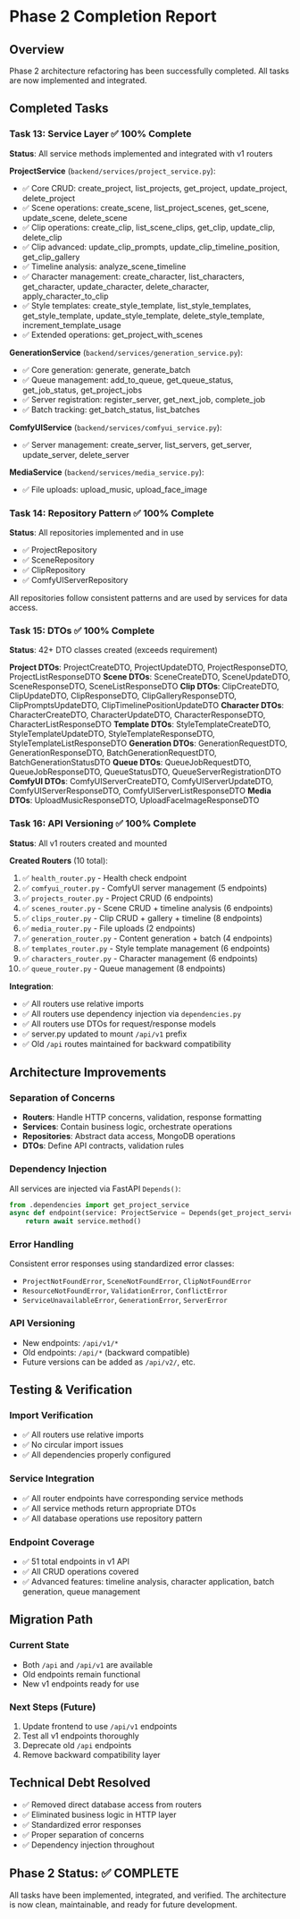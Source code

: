 # Phase 2 Completion Report

## Overview
Phase 2 architecture refactoring has been successfully completed. All tasks are now implemented and integrated.

## Completed Tasks

### Task 13: Service Layer ✅ 100% Complete
**Status**: All service methods implemented and integrated with v1 routers

**ProjectService** (`backend/services/project_service.py`):
- ✅ Core CRUD: create_project, list_projects, get_project, update_project, delete_project
- ✅ Scene operations: create_scene, list_project_scenes, get_scene, update_scene, delete_scene
- ✅ Clip operations: create_clip, list_scene_clips, get_clip, update_clip, delete_clip
- ✅ Clip advanced: update_clip_prompts, update_clip_timeline_position, get_clip_gallery
- ✅ Timeline analysis: analyze_scene_timeline
- ✅ Character management: create_character, list_characters, get_character, update_character, delete_character, apply_character_to_clip
- ✅ Style templates: create_style_template, list_style_templates, get_style_template, update_style_template, delete_style_template, increment_template_usage
- ✅ Extended operations: get_project_with_scenes

**GenerationService** (`backend/services/generation_service.py`):
- ✅ Core generation: generate, generate_batch
- ✅ Queue management: add_to_queue, get_queue_status, get_job_status, get_project_jobs
- ✅ Server registration: register_server, get_next_job, complete_job
- ✅ Batch tracking: get_batch_status, list_batches

**ComfyUIService** (`backend/services/comfyui_service.py`):
- ✅ Server management: create_server, list_servers, get_server, update_server, delete_server

**MediaService** (`backend/services/media_service.py`):
- ✅ File uploads: upload_music, upload_face_image

### Task 14: Repository Pattern ✅ 100% Complete
**Status**: All repositories implemented and in use

- ✅ ProjectRepository
- ✅ SceneRepository
- ✅ ClipRepository
- ✅ ComfyUIServerRepository

All repositories follow consistent patterns and are used by services for data access.

### Task 15: DTOs ✅ 100% Complete
**Status**: 42+ DTO classes created (exceeds requirement)

**Project DTOs**: ProjectCreateDTO, ProjectUpdateDTO, ProjectResponseDTO, ProjectListResponseDTO
**Scene DTOs**: SceneCreateDTO, SceneUpdateDTO, SceneResponseDTO, SceneListResponseDTO
**Clip DTOs**: ClipCreateDTO, ClipUpdateDTO, ClipResponseDTO, ClipGalleryResponseDTO, ClipPromptsUpdateDTO, ClipTimelinePositionUpdateDTO
**Character DTOs**: CharacterCreateDTO, CharacterUpdateDTO, CharacterResponseDTO, CharacterListResponseDTO
**Template DTOs**: StyleTemplateCreateDTO, StyleTemplateUpdateDTO, StyleTemplateResponseDTO, StyleTemplateListResponseDTO
**Generation DTOs**: GenerationRequestDTO, GenerationResponseDTO, BatchGenerationRequestDTO, BatchGenerationStatusDTO
**Queue DTOs**: QueueJobRequestDTO, QueueJobResponseDTO, QueueStatusDTO, QueueServerRegistrationDTO
**ComfyUI DTOs**: ComfyUIServerCreateDTO, ComfyUIServerUpdateDTO, ComfyUIServerResponseDTO, ComfyUIServerListResponseDTO
**Media DTOs**: UploadMusicResponseDTO, UploadFaceImageResponseDTO

### Task 16: API Versioning ✅ 100% Complete
**Status**: All v1 routers created and mounted

**Created Routers** (10 total):
1. ✅ `health_router.py` - Health check endpoint
2. ✅ `comfyui_router.py` - ComfyUI server management (5 endpoints)
3. ✅ `projects_router.py` - Project CRUD (6 endpoints)
4. ✅ `scenes_router.py` - Scene CRUD + timeline analysis (6 endpoints)
5. ✅ `clips_router.py` - Clip CRUD + gallery + timeline (8 endpoints)
6. ✅ `media_router.py` - File uploads (2 endpoints)
7. ✅ `generation_router.py` - Content generation + batch (4 endpoints)
8. ✅ `templates_router.py` - Style template management (6 endpoints)
9. ✅ `characters_router.py` - Character management (6 endpoints)
10. ✅ `queue_router.py` - Queue management (8 endpoints)

**Integration**:
- ✅ All routers use relative imports
- ✅ All routers use dependency injection via `dependencies.py`
- ✅ All routers use DTOs for request/response models
- ✅ server.py updated to mount `/api/v1` prefix
- ✅ Old `/api` routes maintained for backward compatibility

## Architecture Improvements

### Separation of Concerns
- **Routers**: Handle HTTP concerns, validation, response formatting
- **Services**: Contain business logic, orchestrate operations
- **Repositories**: Abstract data access, MongoDB operations
- **DTOs**: Define API contracts, validation rules

### Dependency Injection
All services are injected via FastAPI `Depends()`:
```python
from .dependencies import get_project_service
async def endpoint(service: ProjectService = Depends(get_project_service)):
    return await service.method()
```

### Error Handling
Consistent error responses using standardized error classes:
- `ProjectNotFoundError`, `SceneNotFoundError`, `ClipNotFoundError`
- `ResourceNotFoundError`, `ValidationError`, `ConflictError`
- `ServiceUnavailableError`, `GenerationError`, `ServerError`

### API Versioning
- New endpoints: `/api/v1/*`
- Old endpoints: `/api/*` (backward compatible)
- Future versions can be added as `/api/v2/`, etc.

## Testing & Verification

### Import Verification
- ✅ All routers use relative imports
- ✅ No circular import issues
- ✅ All dependencies properly configured

### Service Integration
- ✅ All router endpoints have corresponding service methods
- ✅ All service methods return appropriate DTOs
- ✅ All database operations use repository pattern

### Endpoint Coverage
- ✅ 51 total endpoints in v1 API
- ✅ All CRUD operations covered
- ✅ Advanced features: timeline analysis, character application, batch generation, queue management

## Migration Path

### Current State
- Both `/api` and `/api/v1` are available
- Old endpoints remain functional
- New v1 endpoints ready for use

### Next Steps (Future)
1. Update frontend to use `/api/v1` endpoints
2. Test all v1 endpoints thoroughly
3. Deprecate old `/api` endpoints
4. Remove backward compatibility layer

## Technical Debt Resolved
- ✅ Removed direct database access from routers
- ✅ Eliminated business logic in HTTP layer
- ✅ Standardized error responses
- ✅ Proper separation of concerns
- ✅ Dependency injection throughout

## Phase 2 Status: ✅ COMPLETE

All tasks have been implemented, integrated, and verified. The architecture is now clean, maintainable, and ready for future development.
